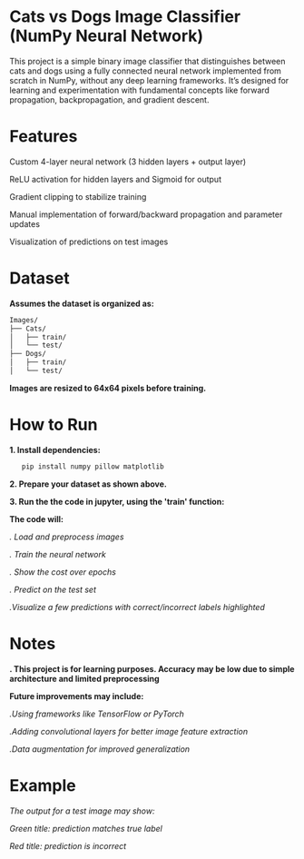 # Cats vs Dogs Image Classifier (NumPy Neural Network)

This project is a simple binary image classifier that distinguishes between cats and dogs using a fully connected neural network implemented from scratch in NumPy, without any deep learning frameworks. It’s designed for learning and experimentation with fundamental concepts like forward propagation, backpropagation, and gradient descent.

# Features

Custom 4-layer neural network (3 hidden layers + output layer)

ReLU activation for hidden layers and Sigmoid for output

Gradient clipping to stabilize training

Manual implementation of forward/backward propagation and parameter updates

Visualization of predictions on test images

# Dataset

 **Assumes the dataset is organized as:**
 ```bash
 Images/
├── Cats/
│   ├── train/
│   └── test/
├── Dogs/
│   ├── train/
│   └── test/
 ```
 **Images are resized to 64x64 pixels before training.**

# How to Run

**1. Install dependencies:**
```bash
   pip install numpy pillow matplotlib

```
**2. Prepare your dataset as shown above.**

**3. Run the the code in jupyter, using the 'train' function:**

**The code will:**

*. Load and preprocess images*

*. Train the neural network*

*. Show the cost over epochs*

*. Predict on the test set*

*.Visualize a few predictions with correct/incorrect labels highlighted*

# Notes

**. This project is for learning purposes. Accuracy may be low due to simple architecture and limited   preprocessing**

**Future improvements may include:**

*.Using frameworks like TensorFlow or PyTorch*

*.Adding convolutional layers for better image feature extraction*

*.Data augmentation for improved generalization*

# Example

*The output for a test image may show:*

*Green title: prediction matches true label*

*Red title: prediction is incorrect*
